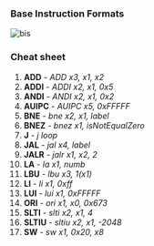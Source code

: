 ### Base Instruction Formats
![bis](https://user-images.githubusercontent.com/43972902/106677743-94848500-65b9-11eb-80f0-bdef052e8ef1.png)

### Cheat sheet
1. **ADD** - *ADD    x3, x1, x2*
2. **ADDI** - *ADDI    x2, x1, 0x5*
3. **ANDI** - *ANDI    x2, x1, 0x2*
4. **AUIPC** - *AUIPC    x5, 0xFFFFF*
5. **BNE** - *bne    x2, x1, label*
6. **BNEZ** - *bnez    x1, isNotEqualZero*
7. **J** - *j    loop*
8. **JAL** - *jal    x4, label*
9. **JALR** - *jalr    x1, x2, 2*
10. **LA** - *la    x1, numb*
11. **LBU** - *lbu    x3, 1(x1)*
12. **LI** - *li    x1, 0xff*
13. **LUI** - *lui    x1, 0xFFFFF*
14. **ORI** - *ori    x1, x0, 0x673*
15. **SLTI** - *slti    x2, x1, 4*
16. **SLTIU** - *sltiu    x2, x1, -2048*
17. **SW** - *sw    x1, 0x20, x8*
